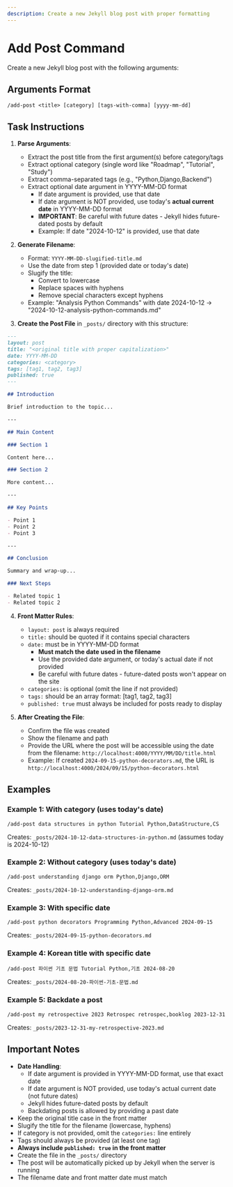 ```yaml
---
description: Create a new Jekyll blog post with proper formatting
---
```


# Add Post Command

Create a new Jekyll blog post with the following arguments:

## Arguments Format

```
/add-post <title> [category] [tags-with-comma] [yyyy-mm-dd]
```

## Task Instructions

1. **Parse Arguments**:

   - Extract the post title from the first argument(s) before category/tags
   - Extract optional category (single word like "Roadmap", "Tutorial", "Study")
   - Extract comma-separated tags (e.g., "Python,Django,Backend")
   - Extract optional date argument in YYYY-MM-DD format
     - If date argument is provided, use that date
     - If date argument is NOT provided, use today's **actual current date** in YYYY-MM-DD format
     - **IMPORTANT**: Be careful with future dates - Jekyll hides future-dated posts by default
     - Example: If date "2024-10-12" is provided, use that date

2. **Generate Filename**:

   - Format: `YYYY-MM-DD-slugified-title.md`
   - Use the date from step 1 (provided date or today's date)
   - Slugify the title:
     - Convert to lowercase
     - Replace spaces with hyphens
     - Remove special characters except hyphens
   - Example: "Analysis Python Commands" with date 2024-10-12 → "2024-10-12-analysis-python-commands.md"

3. **Create the Post File** in `_posts/` directory with this structure:

```markdown
---
layout: post
title: "<original title with proper capitalization>"
date: YYYY-MM-DD
categories: <category>
tags: [tag1, tag2, tag3]
published: true
---

## Introduction

Brief introduction to the topic...

---

## Main Content

### Section 1

Content here...

### Section 2

More content...

---

## Key Points

- Point 1
- Point 2
- Point 3

---

## Conclusion

Summary and wrap-up...

### Next Steps

- Related topic 1
- Related topic 2
```

4. **Front Matter Rules**:

   - `layout: post` is always required
   - `title:` should be quoted if it contains special characters
   - `date:` must be in YYYY-MM-DD format
     - **Must match the date used in the filename**
     - Use the provided date argument, or today's actual date if not provided
     - Be careful with future dates - future-dated posts won't appear on the site
   - `categories:` is optional (omit the line if not provided)
   - `tags:` should be an array format: [tag1, tag2, tag3]
   - `published: true` must always be included for posts ready to display

5. **After Creating the File**:
   - Confirm the file was created
   - Show the filename and path
   - Provide the URL where the post will be accessible using the date from the filename: `http://localhost:4000/YYYY/MM/DD/title.html`
   - Example: If created `2024-09-15-python-decorators.md`, the URL is `http://localhost:4000/2024/09/15/python-decorators.html`

## Examples

### Example 1: With category (uses today's date)

```
/add-post data structures in python Tutorial Python,DataStructure,CS
```

Creates: `_posts/2024-10-12-data-structures-in-python.md` (assumes today is 2024-10-12)

### Example 2: Without category (uses today's date)

```
/add-post understanding django orm Python,Django,ORM
```

Creates: `_posts/2024-10-12-understanding-django-orm.md`

### Example 3: With specific date

```
/add-post python decorators Programming Python,Advanced 2024-09-15
```

Creates: `_posts/2024-09-15-python-decorators.md`

### Example 4: Korean title with specific date

```
/add-post 파이썬 기초 문법 Tutorial Python,기초 2024-08-20
```

Creates: `_posts/2024-08-20-파이썬-기초-문법.md`

### Example 5: Backdate a post

```
/add-post my retrospective 2023 Retrospec retrospec,booklog 2023-12-31
```

Creates: `_posts/2023-12-31-my-retrospective-2023.md`

## Important Notes

- **Date Handling**:
  - If date argument is provided in YYYY-MM-DD format, use that exact date
  - If date argument is NOT provided, use today's actual current date (not future dates)
  - Jekyll hides future-dated posts by default
  - Backdating posts is allowed by providing a past date
- Keep the original title case in the front matter
- Slugify the title for the filename (lowercase, hyphens)
- If category is not provided, omit the `categories:` line entirely
- Tags should always be provided (at least one tag)
- **Always include `published: true` in the front matter**
- Create the file in the `_posts/` directory
- The post will be automatically picked up by Jekyll when the server is running
- The filename date and front matter date must match
